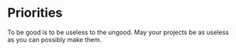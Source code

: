 # Priorities

To be good is to be useless to the ungood.  May your projects be as useless as you can possibly make them.
